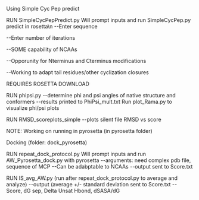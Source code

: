 Using Simple Cyc Pep predict

RUN SimpleCycPepPredict.py
Will prompt inputs and run SimpleCycPep.py predict in rosetta\n
--Enter sequence

--Enter number of iterations

--SOME capability of NCAAs

--Opporunity for Nterminus and Cterminus modifications

--Working to adapt tail residues/other cyclization closures

REQUIRES ROSETTA DOWNLOAD

RUN phipsi.py
--determine phi and psi angles of native structure and conformers
--results printed to PhiPsi_mult.txt
Run plot_Rama.py to visualize phi/psi plots

RUN RMSD_scoreplots_simple
--plots silent file RMSD vs score

NOTE:
Working on running in pyrosetta (in pyrosetta folder)

Docking (folder: dock_pyrosetta)

RUN repeat_dock_protocol.py
Will prompt inputs and run AW_Pyrosetta_dock.py with pyrosetta
--arguments: need complex pdb file, sequence of MCP
--Can be adabptable to NCAAs
--output sent to Score.txt

RUN IS_avg_AW.py (run after repeat_dock_protocol.py to average and analyze)
--output (average +/- standard deviation sent to Score.txt
-- Score, dG sep, Delta Unsat Hbond, dSASA/dG
